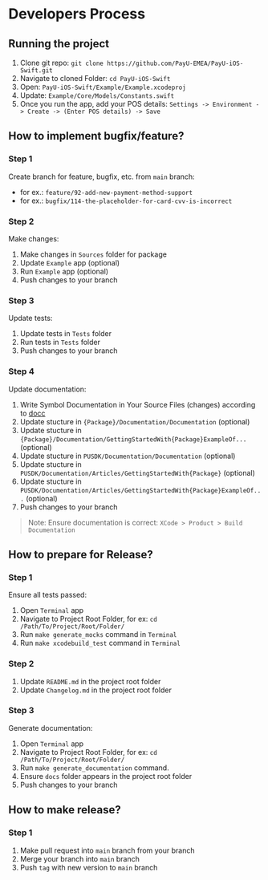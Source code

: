 # Developers Process

## Running the project

1. Clone git repo: `git clone https://github.com/PayU-EMEA/PayU-iOS-Swift.git`
2. Navigate to cloned Folder: `cd PayU-iOS-Swift`
3. Open: `PayU-iOS-Swift/Example/Example.xcodeproj`
4. Update: `Example/Core/Models/Constants.swift`
5. Once you run the app, add your POS details: `Settings -> Environment -> Create -> (Enter POS details) -> Save`

## How to implement bugfix/feature?

### Step 1

Create branch for feature, bugfix, etc. from `main` branch:

* for ex.: `feature/92-add-new-payment-method-support`
* for ex.: `bugfix/114-the-placeholder-for-card-cvv-is-incorrect`

### Step 2

Make changes:

1. Make changes in `Sources` folder for package
2. Update `Example` app (optional)
3. Run `Example` app (optional)
4. Push changes to your branch

### Step 3

Update tests:

1. Update tests in `Tests` folder
2. Run tests in `Tests` folder
3. Push changes to your branch

### Step 4

Update documentation:

1. Write Symbol Documentation in Your Source Files (changes) according to [docc](https://www.swift.org/documentation/docc)
2. Update stucture in `{Package}/Documentation/Documentation` (optional)
3. Update stucture in `{Package}/Documentation/GettingStartedWith{Package}ExampleOf...` (optional)
4. Update stucture in `PUSDK/Documentation/Documentation` (optional)
5. Update stucture in `PUSDK/Documentation/Articles/GettingStartedWith{Package}` (optional)
6. Update stucture in `PUSDK/Documentation/Articles/GettingStartedWith{Package}ExampleOf...` (optional)
7. Push changes to your branch

> Note: Ensure documentation is correct: `XCode > Product > Build Documentation`

## How to prepare for Release?

### Step 1

Ensure all tests passed: 

1. Open `Terminal` app
2. Navigate to Project Root Folder, for ex: `cd /Path/To/Project/Root/Folder/`
3. Run `make generate_mocks` command in `Terminal`
4. Run `make xcodebuild_test` command in `Terminal`

### Step 2

1. Update `README.md` in the project root folder
2. Update `Changelog.md` in the project root folder

### Step 3

Generate documentation: 

1. Open `Terminal` app
2. Navigate to Project Root Folder, for ex: `cd /Path/To/Project/Root/Folder/`
3. Run `make generate_documentation` command.
4. Ensure `docs` folder appears in the project root folder 
5. Push changes to your branch

## How to make release? 

### Step 1

1. Make pull request into `main` branch from your branch
2. Merge your branch into `main` branch
3. Push `tag` with new version to `main` branch
